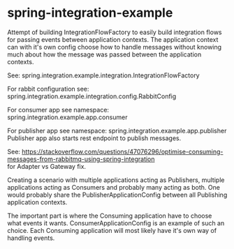 # spring-integration-example

Attempt of building IntegrationFlowFactory to easily build integration flows for passing events between application contexts.
The application context can with it's own config choose how to handle messages without knowing much about how the message was passed between the application contexts.

See: spring.integration.example.integration.IntegrationFlowFactory

For rabbit configuration see: spring.integration.example.integration.config.RabbitConfig

For consumer app see namespace: spring.integration.example.app.consumer

For publisher app see namespace: spring.integration.example.app.publisher  
Publisher app also starts rest endpoint to publish messages.

See:
https://stackoverflow.com/questions/47076296/optimise-consuming-messages-from-rabbitmq-using-spring-integration  
for Adapter vs Gateway fix.

Creating a scenario with multiple applications acting as Publishers, multiple applications acting as Consumers and probably many acting as both.
One would probably share the PublisherApplicationConfig between all Publishing application contexts.

The important part is where the Consuming application have to choose what events it wants.
ConsumerApplicationConfig is an example of such an choice. Each Consuming application will most likely have it's own way of handling events.